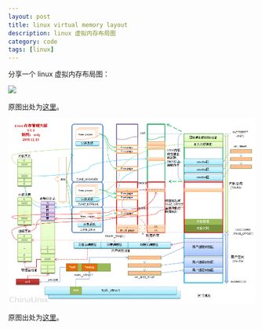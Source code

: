 ```yaml
---
layout: post
title: linux virtual memory layout
description: linux 虚拟内存布局图
category: code
tags: [linux]
---
```

分享一个 linux 虚拟内存布局图：

![](http://7tsy8h.com1.z0.glb.clouddn.com/linux_memory_layout.jpg)

原图出处为[这里](http://www.cnblogs.com/clover-toeic/p/3754433.html)。

![](/images/linux/linux_kernel.gif)

原图出处为[这里](http://bbs.chinaunix.net/thread-2018659-2-1.html)。

[-10]:    http://hushi55.github.io/  "-10"
